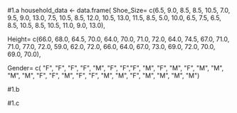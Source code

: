 #1.a
household_data <- data.frame(
Shoe_Size= c(6.5, 9.0, 8.5, 8.5, 10.5, 7.0, 9.5, 9.0, 13.0,
7.5, 10.5, 8.5, 12.0, 10.5, 13.0, 11.5, 8.5, 5.0, 10.0, 6.5,
7.5, 6.5, 8.5, 10.5, 8.5, 10.5, 11.0, 9.0, 13.0),

Height= c(66.0, 68.0, 64.5, 70.0, 64.0, 70.0, 71.0, 72.0, 64.0, 
74.5, 67.0, 71.0, 71.0, 77.0, 72.0, 59.0, 62.0, 72.0, 66.0, 64.0,
67.0, 73.0, 69.0, 72.0, 70.0, 69.0, 70.0),

Gender= c( "F", "F", "F", "F", "M", "F", "F","F", "M", "F", "M", 
"F", "M", "M", "M", "M", "F", "F", "M", "F", "F", "M", "M", "F",
"M", "M", "M", "M")

#1.b


#1.c 
